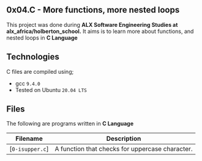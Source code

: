 0x04.C - More functions, more nested loops
  -------------------
This project was done during **ALX Software Engineering Studies at alx_africa/holberton_school.** It aims is to learn more about functions, and nested loops in **C Language**

Technologies
  -----------------
C files are compiled using;
 - gcc `9.4.0`
 - Tested on Ubuntu `20.04 LTS`

Files
  -----------------
The following are programs written in **C Language**

| Filename | Description |
| ---- | ---- |
| [`0-isupper.c`] | A function that checks for uppercase character.|

